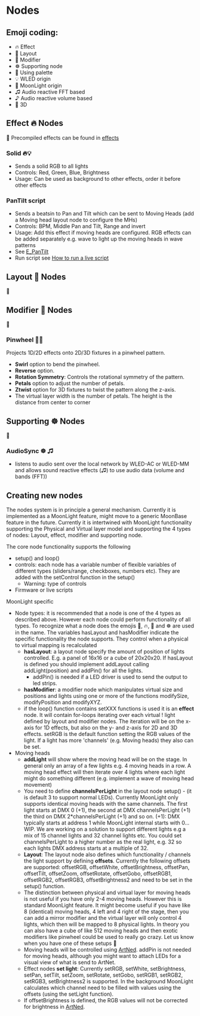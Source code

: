 # Nodes

## Emoji coding:

* 🔥 Effect
* 🚥 Layout
* 💎 Modifier
* ☸️ Supporting node
* 🎨 Using palette
* 💡 WLED origin
* 💫 MoonLight origin
* ♫ Audio reactive FFT based
* ♪ Audio reactive volume based
* 🧊 3D

## Effect 🔥 Nodes
🚧
Precompiled effects can be found in [effects](https://github.com/MoonModules/MoonLight/blob/main/src/MoonLight/Effects.h)

### Solid 🔥💡

* Sends a solid RGB to all lights
* Controls: Red, Green, Blue, Brightness
* Usage: Can be used as background to other effects, order it before other effects

### PanTilt script

* Sends a beatsin to Pan and Tilt which can be sent to Moving Heads (add a Moving head layout node to configure the MHs)
* Controls: BPM, Middle Pan and Tilt, Range and invert
* Usage: Add this effect if moving heads are configured. RGB effects can be added separately e.g. wave to light up the moving heads in wave patterns
* See [E_PanTilt](https://github.com/MoonModules/MoonLight/blob/main/misc/livescripts/E_PanTilt.sc)
* Run script see [How to run a live script](https://moonmodules.org/MoonLight/moonbase/module/liveScripts/#how-to-run-a-live-script)

## Layout 🚥 Nodes
🚧

## Modifier 💎 Nodes
🚧

### Pinwheel 💎💡

Projects 1D/2D effects onto 2D/3D fixtures in a pinwheel pattern.

* **Swirl** option to bend the pinwheel.
* **Reverse** option.
* **Rotation Symmetry**: Controls the rotational symmetry of the pattern.
* **Petals** option to adjust the number of petals.
* **Ztwist** option for 3D fixtures to twist the pattern along the z-axis.
* The virtual layer width is the number of petals. The height is the distance from center to corner

## Supporting ☸️ Nodes
🚧

### AudioSync ☸️ ♫

* listens to audio sent over the local network by WLED-AC or WLED-MM and allows sound reactive effects (♫) to use audio data (volume and bands (FFT))

## Creating new nodes

The nodes system is in principle a general mechanism. Currently it is implemented as a MoonLight feature, might move to a generic MoonBase feature in the future. Currently it is intertwined with MoonLight functionality supporting the Physical and Virtual layer model and supporting the 4 types of nodes: Layout, effect, modifier and supporting node.

The core node functionality supports the following

* setup() and loop()
* controls: each node has a variable number of flexible variables of different types (sliders/range, checkboxes, numbers etc). They are added with the setControl function in the setup()
    * Warning: type of controls
* Firmware or live scripts

MoonLight specific

* Node types: it is recommended that a node is one of the 4 types as described above. However each node could perform functionality of all types. To recognize what a node does the emojis 🚥, 🔥, 💎 and ☸️ are used in the name. The variables hasLayout and hasModifier indicate the specific functionality the node supports. They control when a physical to virtual mapping is recalculated
    * **hasLayout**: a layout node specify the amount of position of lights controlled. E.g. a panel of 16x16 or a cube of 20x20x20. If hasLayout is defined you should implement addLayout calling addLight(position) and addPin() for all the lights. 
      * addPin() is needed if a LED driver is used to send the output to led strips.
    * **hasModifier**: a modifier node which manipulates virtual size and positions and lights using one or more of the functions modifySize, modifyPosition and modifyXYZ.
    * if the loop() function contains setXXX functions is used it is an **effect** node. It will contain for-loops iterating over each virtual ! light defined by layout and modifier nodes. The iteration will be on the x-axis for 1D effects, but also on the y- and z-axis for 2D and 3D effects. setRGB is the default function setting the RGB values of the light. If a light has more 'channels' (e.g. Moving heads) they also can be set. 
* Moving heads
    * **addLight** will show where the moving head will be on the stage. In general only an array of a few lights e.g. 4 moving heads in a row. A moving head effect will then iterate over 4 lights where each light might do something different (e.g. implement a wave of moving head movement)
    * You need to define **channelsPerLight** in the layout node setup() - (it is default 3 to support normal LEDs). Currently MoonLight only supports identical moving heads with the same channels. The first light starts at DMX 0 (+1), the second at DMX channelsPerLight (+1) the third on DMX 2*channelsPerLight (+1) and so on. (+1): DMX typically starts at address 1 while MoonLight internal starts with 0... WIP. We are working on a solution to support different lights e.g a mix of 15 channel lights and 32 channel lights etc. You could set channelsPerLight to a higher number as the real light, e.g. 32 so each lights DMX address starts at a multiple of 32.
    * **Layout**: The layout node also defines which functionality / channels the light support by defining **offsets**. Currently the following offsets are supported: offsetRGB, offsetWhite, offsetBrightness, offsetPan, offsetTilt, offsetZoom, offsetRotate, offsetGobo, offsetRGB1, offsetRGB2, offsetRGB3, offsetBrightness2 and need to be set in the setup() function.
    * The distinction between physical and virtual layer for moving heads is not useful if you have only 2-4 moving heads. However this is standard MoonLight feature. It might become useful if you have like 8 (identical) moving heads, 4 left and 4 right of the stage, then you can add a mirror modifier and the virtual layer will only control 4 lights, which then will be mapped to 8 physical lights. In theory you can also have a cube of like 512 moving heads and then exotic modifiers like pinwheel could be used to really go crazy. Let us know when you have one of these setups 🚨
    * Moving heads will be controlled using [ArtNed](https://moonmodules.org/MoonLight/moonbase/module/artnet/). addPin is not needed for moving heads, although you might want to attach LEDs for a visual view of what is send to ArtNet.
    * Effect nodes **set light**: Currently setRGB, setWhite, setBrightness, setPan, setTilt, setZoom, setRotate, setGobo, setRGB1, setRGB2, setRGB3, setBrightness2 is supported. In the background MoonLight calculates which channel need to be filled with values using the offsets (using the setLight function).
    * If offsetBrightness is defined, the RGB values will not be corrected for brightness in [ArtNed](https://moonmodules.org/MoonLight/moonbase/module/artnet/).